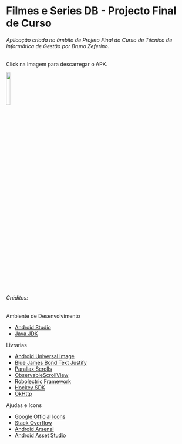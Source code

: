 # Filmes e Series DB - Projecto Final de Curso
###### Aplicação criada no âmbito de Projeto Final do Curso de Técnico de Informática de Gestão por Bruno Zeferino.

Click na Imagem para descarregar o APK.

[<img src="http://i.imgur.com/bOuAeZE.png" width="15%"></img>](http://www60.zippyshare.com/v/s8hDTasC/file.html)

###### Créditos:
Ambiente de Desenvolvimento
- [Android Studio](https://developer.android.com/studio/index.html)
- [Java JDK](http://www.oracle.com/technetwork/java/javase/downloads/index.html)

Livrarias
- [Android Universal Image ](https://github.com/nostra13/Android-Universal-Image-Loader)
- [Blue James Bond Text Justify ](https://github.com/bluejamesbond/TextJustify-Android)
- [Parallax Scrolls  ](https://github.com/nirhart/ParallaxScroll)
- [ObservableScrollView ](https://github.com/ksoichiro/Android-ObservableScrollView)
- [Robolectric Framework ](http://robolectric.org)
- [Hockey SDK ](https://www.hockeyapp.net/feature)
- [OkHttp](https://developer.android.com/studio/index.html)

Ajudas e Icons
- [Google Official Icons](https://design.google.com/icons)
- [Stack Overflow](https://stackoverflow.com)
- [Android Arsenal](https://android-arsenal.com)
- [Android Asset Studio](https://romannurik.github.io/AndroidAssetStudio/index.html)
